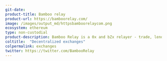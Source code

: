 ```yaml
---
git-date: 
product-title: Bamboo relay
product-url: https://bamboorelay.com/
image: /images/output_md/httpsbamboorelaycom.png
ecosystem: ethereum
type: non-custodial
product-description: Bamboo Relay is a 0x and bZx relayer - trade, lend or borrow any ERC20 token from your own wallet.
coltitle:  "Decentralized exchanges"
colpermalink: exchanges
twitter: https://twitter.com/BambooRelay
---
```

